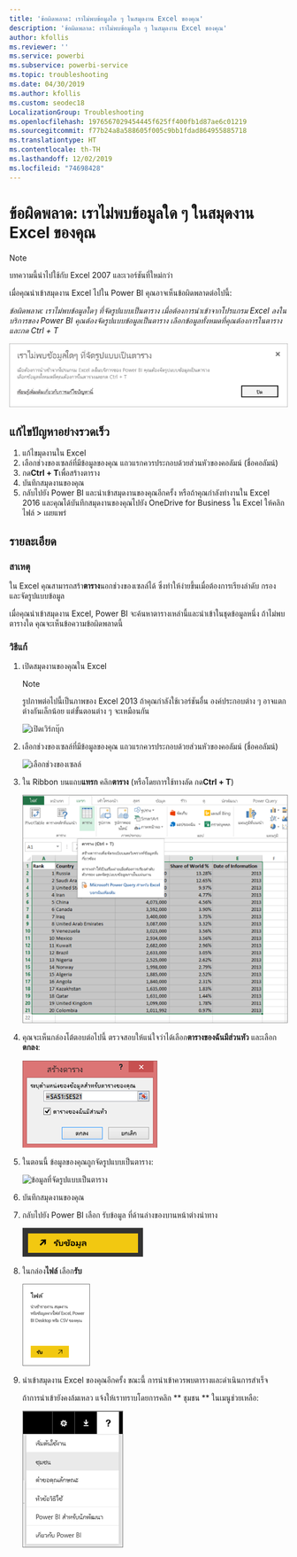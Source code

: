 ```yaml
---
title: 'ข้อผิดพลาด: เราไม่พบข้อมูลใด ๆ ในสมุดงาน Excel ของคุณ'
description: 'ข้อผิดพลาด: เราไม่พบข้อมูลใด ๆ ในสมุดงาน Excel ของคุณ'
author: kfollis
ms.reviewer: ''
ms.service: powerbi
ms.subservice: powerbi-service
ms.topic: troubleshooting
ms.date: 04/30/2019
ms.author: kfollis
ms.custom: seodec18
LocalizationGroup: Troubleshooting
ms.openlocfilehash: 1976567029454445f625ff400fb1d87ae6c01219
ms.sourcegitcommit: f77b24a8a588605f005c9bb1fdad864955885718
ms.translationtype: HT
ms.contentlocale: th-TH
ms.lasthandoff: 12/02/2019
ms.locfileid: "74698428"
---
```

# <a name="error-we-couldnt-find-any-data-in-your-excel-workbook"></a>ข้อผิดพลาด: เราไม่พบข้อมูลใด ๆ ในสมุดงาน Excel ของคุณ

>[!NOTE]  
>บทความนี้นำไปใช้กับ Excel 2007 และเวอร์ชันที่ใหม่กว่า

เมื่อคุณนำเข้าสมุดงาน Excel ไปใน Power BI คุณอาจเห็นข้อผิดพลาดต่อไปนี้:

*ข้อผิดพลาด: เราไม่พบข้อมูลใดๆ ที่จัดรูปแบบเป็นตาราง เมื่อต้องการนำเข้าจากโปรแกรม Excel ลงในบริการของ Power BI คุณต้องจัดรูปแบบข้อมูลเป็นตาราง เลือกข้อมูลทั้งหมดที่คุณต้องการในตารางและกด Ctrl + T*

![ไม่พบข้อมูลในสมุดงาน](media/service-admin-troubleshoot-excel-workbook-data/power-bi-we-couldnt-find-any-data.png)

## <a name="quick-solution"></a>แก้ไขปัญหาอย่างรวดเร็ว
1. แก้ไขมุดงานใน Excel
2. เลือกช่วงของเซลล์ที่มีข้อมูลของคุณ แถวแรกควรประกอบด้วยส่วนหัวของคอลัมน์ (ชื่อคอลัมน์)
3. กด**Ctrl + T**เพื่อสร้างตาราง
4. บันทึกสมุดงานของคุณ
5. กลับไปยัง Power BI และนำเข้าสมุดงานของคุณอีกครั้ง หรือถ้าคุณกำลังทำงานใน Excel 2016 และคุณได้บันทึกสมุดงานของคุณไปยัง OneDrive for Business ใน Excel ให้คลิกไฟล์ > เผยแพร่

## <a name="details"></a>รายละเอียด
### <a name="cause"></a>สาเหตุ
ใน Excel คุณสามารถสร้า**ตาราง**นอกช่วงของเซลล์ได้ ซึ่งทำให้ง่ายขึ้นเมื่อต้องการเรียงลำดับ กรอง และจัดรูปแบบข้อมูล

เมื่อคุณนำเข้าสมุดงาน Excel, Power BI จะค้นหาตารางเหล่านี้และนำเข้าในชุดข้อมูลหนึ่ง ถ้าไม่พบตารางใด คุณจะเห็นข้อความข้อผิดพลาดนี้

### <a name="solution"></a>วิธีแก้
1. เปิดสมุดงานของคุณใน Excel 
    >[!NOTE]
    >รูปภาพต่อไปนี้เป็นภาพของ Excel 2013 ถ้าคุณกำลังใช้เวอร์ชันอื่น องค์ประกอบต่าง ๆ อาจแตกต่างกันเล็กน้อย แต่ขั้นตอนต่าง ๆ จะเหมือนกัน
    
    ![เปิดเวิร์กบุ๊ก](media/service-admin-troubleshoot-excel-workbook-data/power-bi-troubleshoot-excel-worksheet-1.png)
2. เลือกช่วงของเซลล์ที่มีข้อมูลของคุณ แถวแรกควรประกอบด้วยส่วนหัวของคอลัมน์ (ชื่อคอลัมน์)
   
    ![เลือกช่วงของเซลล์](media/service-admin-troubleshoot-excel-workbook-data/power-bi-troubleshoot-excel-worksheet-2.png)
3. ใน Ribbon บนแถบ**แทรก** คลิก**ตาราง** (หรือโดยการใช้ทางลัด กด**Ctrl + T**)
   
    ![ใส่ตาราง](media/service-admin-troubleshoot-excel-workbook-data/power-bi-troubleshoot-excel-worksheet-3.png)
4. คุณจะเห็นกล่องโต้ตอบต่อไปนี้ ตรวจสอบให้แน่ใจว่าได้เลือก**ตารางของฉันมีส่วนหัว** และเลือก**ตกลง**:
   
    ![สร้างตาราง](media/service-admin-troubleshoot-excel-workbook-data/power-bi-troubleshoot-excel-create-table.png)
5. ในตอนนี้ ข้อมูลของคุณถูกจัดรูปแบบเป็นตาราง:
   
    ![ข้อมูลที่จัดรูปแบบเป็นตาราง](media/service-admin-troubleshoot-excel-workbook-data/power-bi-troubleshoot-excel-table.png)
6. บันทึกสมุดงานของคุณ
7. กลับไปยัง Power BI เลือก รับข้อมูล ที่ด้านล่างของบานหน้าต่างนำทาง
   
    ![รับข้อมูล](media/service-admin-troubleshoot-excel-workbook-data/power-bi-get-data.png)
8. ในกล่อง**ไฟล์** เลือก**รับ**
   
    ![รับไฟล์](media/service-admin-troubleshoot-excel-workbook-data/power-bi-get-files.png)
9. นำเข้าสมุดงาน Excel ของคุณอีกครั้ง ขณะนี้ การนำเข้าควรพบตารางและดำเนินการสำเร็จ
   
    ถ้าการนำเข้ายังคงล้มเหลว แจ้งให้เราทราบโดยการคลิก ** ชุมชน ** ในเมนูช่วยเหลือ:
   
    ![ลิงก์ไปยังกลุ่มชุมชน](media/service-admin-troubleshoot-excel-workbook-data/power-bi-question-menu-community.png)
